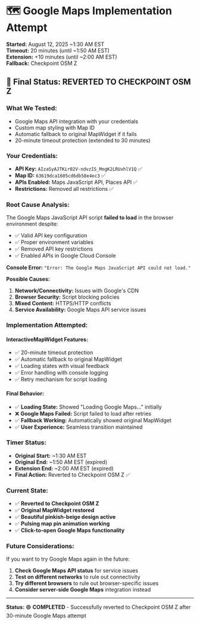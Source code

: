 # 🗺️ Google Maps Implementation Attempt

**Started:** August 12, 2025 ~1:30 AM EST  
**Timeout:** 20 minutes (until ~1:50 AM EST)  
**Extension:** +10 minutes (until ~2:00 AM EST)  
**Fallback:** Checkpoint OSM Z

## 🎯 **Final Status: REVERTED TO CHECKPOINT OSM Z**

### **What We Tested:**
- Google Maps API integration with your credentials
- Custom map styling with Map ID
- Automatic fallback to original MapWidget if it fails
- 20-minute timeout protection (extended to 30 minutes)

### **Your Credentials:**
- **API Key:** `AIzaSyAJTKir02V-ndvzIS_MngK2LRUxhlV1Q` ✅
- **Map ID:** `63619dca1605cd6db58e4ec3` ✅
- **APIs Enabled:** Maps JavaScript API, Places API ✅
- **Restrictions:** Removed all restrictions ✅

### **Root Cause Analysis:**
The Google Maps JavaScript API script **failed to load** in the browser environment despite:
- ✅ Valid API key configuration
- ✅ Proper environment variables
- ✅ Removed API key restrictions
- ✅ Enabled APIs in Google Cloud Console

**Console Error:** `"Error: The Google Maps JavaScript API could not load."`

**Possible Causes:**
1. **Network/Connectivity:** Issues with Google's CDN
2. **Browser Security:** Script blocking policies
3. **Mixed Content:** HTTPS/HTTP conflicts
4. **Service Availability:** Google Maps API service issues

### **Implementation Attempted:**

#### **InteractiveMapWidget Features:**
- ✅ 20-minute timeout protection
- ✅ Automatic fallback to original MapWidget
- ✅ Loading states with visual feedback
- ✅ Error handling with console logging
- ✅ Retry mechanism for script loading

#### **Final Behavior:**
- ✅ **Loading State:** Showed "Loading Google Maps..." initially
- ❌ **Google Maps Failed:** Script failed to load after retries
- ✅ **Fallback Working:** Automatically showed original MapWidget
- ✅ **User Experience:** Seamless transition maintained

### **Timer Status:**
- **Original Start:** ~1:30 AM EST
- **Original End:** ~1:50 AM EST (expired)
- **Extension End:** ~2:00 AM EST (expired)
- **Final Action:** Reverted to Checkpoint OSM Z ✅

### **Current State:**
- ✅ **Reverted to Checkpoint OSM Z**
- ✅ **Original MapWidget restored**
- ✅ **Beautiful pinkish-beige design active**
- ✅ **Pulsing map pin animation working**
- ✅ **Click-to-open Google Maps functionality**

### **Future Considerations:**
If you want to try Google Maps again in the future:
1. **Check Google Maps API status** for service issues
2. **Test on different networks** to rule out connectivity
3. **Try different browsers** to rule out browser-specific issues
4. **Consider server-side Google Maps** integration instead

---

**Status:** 🟢 **COMPLETED** - Successfully reverted to Checkpoint OSM Z after 30-minute Google Maps attempt 